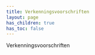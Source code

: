 ```yaml
---
title: Verkenningsvoorschriften
layout: page
has_children: true
has_toc: false
---
```


Verkenningsvoorschriften
